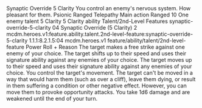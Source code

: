 <ability>
  <name>Synaptic Override</name>
  <cost>5 Clarity</cost>
  <flavor>You control an enemy&apos;s nervous system. How pleasant for them.</flavor>
  <keywords>
    <keyword>Psionic</keyword>
    <keyword>Ranged</keyword>
    <keyword>Telepathy</keyword>
  </keywords>
  <type>Main action</type>
  <distance>Ranged 10</distance>
  <target>One enemy</target>
  <metadata>
    <class>talent</class>
    <cost>5 Clarity</cost>
    <cost_amount>5</cost_amount>
    <cost_resource>Clarity</cost_resource>
    <feature_type>ability</feature_type>
    <file_dpath>Talent/2nd-Level Features</file_dpath>
    <item_id>synaptic-override-5-clarity</item_id>
    <item_index>04</item_index>
    <item_name>Synaptic Override (5 Clarity)</item_name>
    <level>2</level>
    <scc>mcdm.heroes.v1:feature.ability.talent.2nd-level-feature:synaptic-override-5-clarity</scc>
    <scdc>1.1.1:8.2.1.5:04</scdc>
    <source>mcdm.heroes.v1</source>
    <type>feature/ability/talent/2nd-level-feature</type>
  </metadata>
  <effects>
    <effect type="roll">
      <roll>Power Roll + Reason</roll>
      <t1>The target makes a free strike against one enemy of your choice.</t1>
      <t2>The target shifts up to their speed and uses their signature ability against any enemies of your choice.</t2>
      <t3>The target moves up to their speed and uses their signature ability against any enemies of your choice.</t3>
    </effect>
    <effect type="mundane">You control the target&apos;s movement. The target can&apos;t be moved in a way that would harm them (such as over a cliff), leave them dying, or result in them suffering a condition or other negative effect. However, you can move them to provoke opportunity attacks.</effect>
    <effect type="mundane" name="Strained">You take 1d6 damage and are weakened until the end of your turn.</effect>
  </effects>
</ability>
